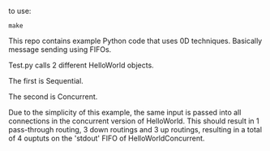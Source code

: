 to use: 
```
make
```

This repo contains example Python code that uses 0D techniques.  Basically message sending using FIFOs. 

Test.py calls 2 different HelloWorld objects.

The first is Sequential.

The second is Concurrent.

Due to the simplicity of this example, the same input is passed into all connections in the concurrent version of HelloWorld.  This should result in 1 pass-through routing, 3 down routings and 3 up routings, resulting in a total of 4 ouptuts on the 'stdout' FIFO of HelloWorldConcurrent.

